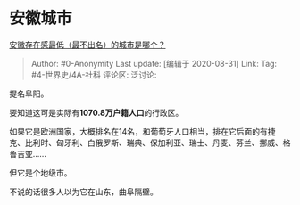 # 安徽城市
[安徽存在感最低（最不出名）的城市是哪个？](https://www.zhihu.com/question/377611222/answer/1444260375)

> Author: #0-Anonymity
> Last update: [编辑于 2020-08-31]
> Link:
> Tag: #4-世界史/4A-社科
> 评论区:
> 泛讨论:

提名阜阳。

要知道这可是实际有**1070.8万户籍人口**的行政区。

如果它是欧洲国家，大概排名在14名，和葡萄牙人口相当，排在它后面的有捷克、比利时、匈牙利、白俄罗斯、瑞典、保加利亚、瑞士、丹麦、芬兰、挪威、格鲁吉亚……

但它是个地级市。

不说的话很多人以为它在山东，曲阜隔壁。
